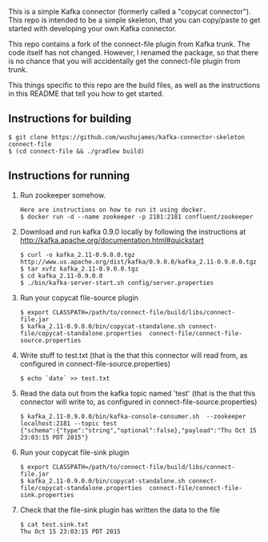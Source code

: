 This is a simple Kafka connector (formerly called a "copycat connector"). This repo is intended to be a simple skeleton, that you can copy/paste to get started with developing your own Kafka connector.

This repo contains a fork of the connect-file plugin from Kafka trunk. The code itself has not changed. However, I renamed the package, so that there is no chance that you will accidentally get the connect-file plugin from trunk.

This things specific to this repo are the build files, as well as the instructions in this README that tell you how to get started.

Instructions for building
-------------------------
```
$ git clone https://github.com/wushujames/kafka-connector-skeleton connect-file
$ (cd connect-file && ./gradlew build)
```
    
Instructions for running
------------------------
1.  Run zookeeper somehow.
    ```
    Here are instructions on how to run it using docker.
    $ docker run -d --name zookeeper -p 2181:2181 confluent/zookeeper
    ```

2.  Download and run kafka 0.9.0 locally by following the instructions at http://kafka.apache.org/documentation.html#quickstart
    ```
    $ curl -o kafka_2.11-0.9.0.0.tgz http://www.us.apache.org/dist/kafka/0.9.0.0/kafka_2.11-0.9.0.0.tgz
    $ tar xvfz kafka_2.11-0.9.0.0.tgz
    $ cd kafka_2.11-0.9.0.0
    $ ./bin/kafka-server-start.sh config/server.properties
    ```

3.  Run your copycat file-source plugin
    ```
    $ export CLASSPATH=/path/to/connect-file/build/libs/connect-file.jar
    $ kafka_2.11-0.9.0.0/bin/copycat-standalone.sh connect-file/copycat-standalone.properties  connect-file/connect-file-source.properties
    ```
    
4.  Write stuff to test.txt (that is the that this connector will read from, as configured in connect-file-source.properties)
    ```
    $ echo `date` >> test.txt
    ```
    
5.  Read the data out from the kafka topic named 'test' (that is the that this connector will write to, as configured in connect-file-source.properties)
    ```
    $ kafka_2.11-0.9.0.0/bin/kafka-console-consumer.sh  --zookeeper localhost:2181 --topic test
    {"schema":{"type":"string","optional":false},"payload":"Thu Oct 15 23:03:15 PDT 2015"}
    ```

6.  Run your copycat file-sink plugin
    ```
    $ export CLASSPATH=/path/to/connect-file/build/libs/connect-file.jar
    $ kafka_2.11-0.9.0.0/bin/copycat-standalone.sh connect-file/copycat-standalone.properties  connect-file/connect-file-sink.properties
    ```

7.  Check that the file-sink plugin has written the data to the file
    ```
    $ cat test.sink.txt
    Thu Oct 15 23:03:15 PDT 2015
    ```

